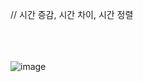 // 시간 증감, 시간 차이, 시간 정렬


</br></br></br>
![image](https://user-images.githubusercontent.com/61842827/197325599-cbad3a39-3036-4ef1-a2b2-744ec15518b7.png)
